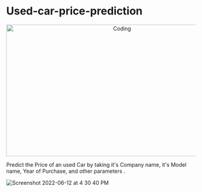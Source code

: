 # Used-car-price-prediction
<img style="text-align:center" alt="Coding" width="600" height="350"  src="https://i.pinimg.com/originals/65/5d/2d/655d2da400a648abca600766a89deead.gif">


Predict the Price of an used Car by taking it's Company name, it's Model name, Year of Purchase, and other parameters .

![Screenshot 2022-06-12 at 4 30 40 PM](https://user-images.githubusercontent.com/71301176/173230059-4aa65d96-8518-4b56-a9d6-e836fa66ad0d.png)
